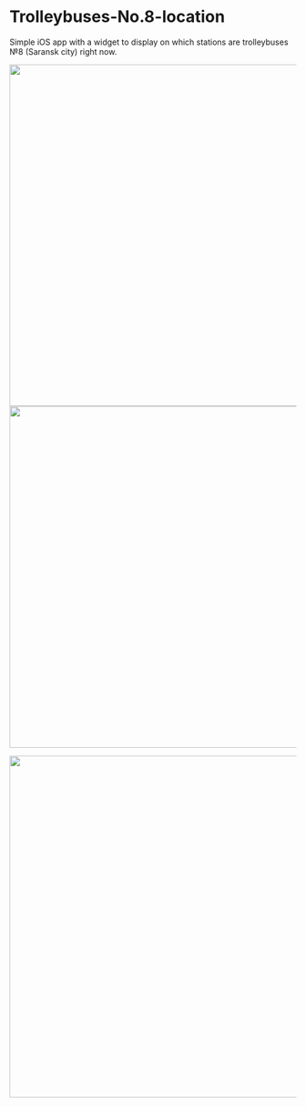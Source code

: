 # Trolleybuses-No.8-location
Simple iOS app with a widget to display on which stations are trolleybuses №8 (Saransk city) right now.

<center><img src="https://github.com/gera13sa/Trolleybuses-No.8-location/assets/93113717/91573019-960d-48ab-a3fc-aa9f718afae6" width="600" />

<img src="https://github.com/gera13sa/Trolleybuses-No.8-location/assets/93113717/4b28cce0-6f7b-4050-ad66-be7788258f22" width="600" />

<img src="https://github.com/gera13sa/Trolleybuses-No.8-location/assets/93113717/bbd74a64-7a47-476b-8577-43b188ed01ce" width="600" /></center>

